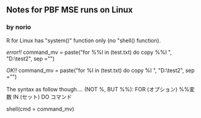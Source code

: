 ## Notes for PBF MSE runs on Linux

### by norio


R for Linux has "system()" function only (no "shell() function).


*error!!*
command_mv = paste("for %%I in (test.txt) do copy %%I ", "D:\\test2", sep ="")

*OK!!*
command_mv = paste("for %I in (test.txt) do copy %I ", "D:\\test2", sep ="")

The syntax as follow though.... (NOT %, BUT %%):
    FOR (オプション) %%変数 IN (セット) DO コマンド

shell(cmd = command_mv)
